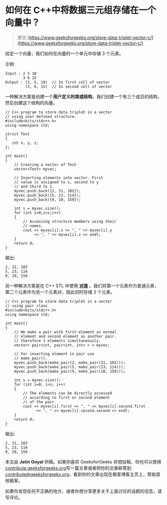 # 如何在 C++中将数据三元组存储在一个向量中？

> 原文:[https://www.geeksforgeeks.org/store-data-triplet-vector-c/](https://www.geeksforgeeks.org/store-data-triplet-vector-c/)

给定一个向量，我们如何在向量的一个单元中存储 3 个元素。

示例:

```
Input : 2 5 10
        3 6 15
Output : (2, 5, 10)  // In first cell of vector
         (3, 6, 15)  // In second cell of vector

```

一种解决方案是创建一个**用户定义的类或结构**。我们创建一个有三个成员的结构，然后创建这个结构的向量。

```
// C++ program to store data triplet in a vector
// using user defined structure.
#include<bits/stdc++.h>
using namespace std;

struct Test
{
   int x, y, z;
};

int main()
{
    // Creating a vector of Test
    vector<Test> myvec;

    // Inserting elements into vector. First
    // value is assigned to x, second to y
    // and third to z.
    myvec.push_back({2, 31, 102});
    myvec.push_back({5, 23, 114});
    myvec.push_back({9, 10, 158});

    int s = myvec.size();
    for (int i=0;i<s;i++)
    {
        // Accessing structure members using their
        // names.
        cout << myvec[i].x << ", " << myvec[i].y
             << ", " << myvec[i].z << endl;
    }
    return 0;
}
```

输出:

```
2, 31, 102
5, 23, 114
9, 10, 158

```

另一种解决方案是在 C++ STL 中使用 **[对类](https://www.geeksforgeeks.org/pair-simple-containers-the-c-standard-template-library-stl/)** 。我们将第一个元素作为普通元素，第二个元素作为另一个元素对，因此同时存储 3 个元素。

```
// C++ program to store data triplet in a vector
// using pair class
#include<bits/stdc++.h>
using namespace std;

int main()
{
    // We make a pair with first element as normal
    // element and second element as another pair.
    // therefore 3 elements simultaneously.
    vector< pair<int, pair<int, int> > > myvec;

    // For inserting element in pair use
    // make_pair().
    myvec.push_back(make_pair(2, make_pair(31, 102)));
    myvec.push_back(make_pair(5, make_pair(23, 114)));
    myvec.push_back(make_pair(9, make_pair(10, 158)));

    int s = myvec.size();
    for (int i=0; i<s; i++)
    {
        // The elements can be directly accessed
        // according to first or second element
        // of the pair.
        cout << myvec[i].first << ", " << myvec[i].second.first
              << ", " << myvec[i].second.second << endl;
    }
    return 0;
} 
```

输出:

```
2, 31, 102
5, 23, 114
9, 10, 158

```

本文由 **Jatin Goyal** 供稿。如果你喜欢 GeeksforGeeks 并想投稿，你也可以使用[contribute.geeksforgeeks.org](http://contribute.geeksforgeeks.org)写一篇文章或者把你的文章邮寄到 contribute@geeksforgeeks.org。看到你的文章出现在极客博客主页上，帮助其他极客。

如果你发现任何不正确的地方，或者你想分享更多关于上面讨论的话题的信息，请写评论。